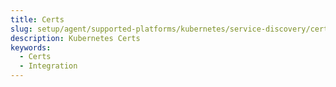 ```yaml
---
title: Certs
slug: setup/agent/supported-platforms/kubernetes/service-discovery/certs
description: Kubernetes Certs
keywords:
  - Certs
  - Integration
---
```

